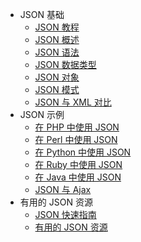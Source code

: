 - JSON 基础
  - [JSON 教程](home.md)
  - [JSON 概述](overview.md)
  - [JSON 语法](syntax.md)
  - [JSON 数据类型](data-types.md)
  - [JSON 对象](objects.md)
  - [JSON 模式](schema.md)
  - [JSON 与 XML 对比](comparison.md)
- JSON 示例
  - [在 PHP 中使用 JSON](with-php.md)
  - [在 Perl 中使用 JSON](with-perl.md)
  - [在 Python 中使用 JSON](with-python.md)
  - [在 Ruby 中使用 JSON](with-ruby.md)
  - [在 Java 中使用 JSON ](with-java.md)
  - [JSON 与 Ajax](with-ajax.md)
- 有用的 JSON 资源
  - [JSON 快速指南](quick-guide.md)
  - [有用的 JSON 资源](useful-resources.md)